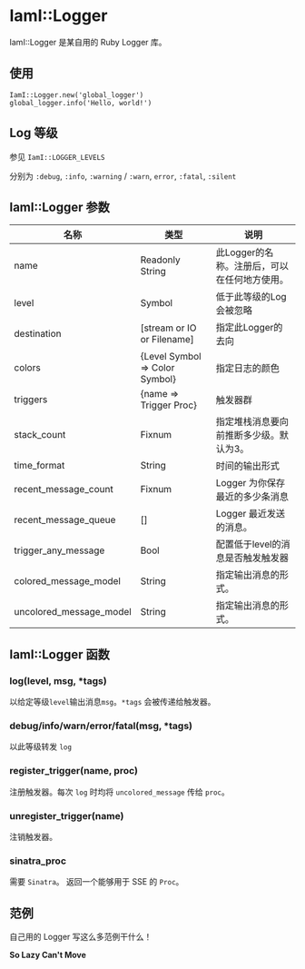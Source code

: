 # IamI::Logger
IamI::Logger 是某自用的 Ruby Logger 库。
## 使用
    IamI::Logger.new('global_logger')
    global_logger.info('Hello, world!')
    
## Log 等级
参见 `IamI::LOGGER_LEVELS`

分别为 `:debug`, `:info`, `:warning` / `:warn`, `error`, `:fatal`, `:silent`
## IamI::Logger 参数
名称|类型|说明
---|---|---
name|Readonly String|此Logger的名称。注册后，可以在任何地方使用。
level|Symbol|低于此等级的Log会被忽略
destination|[stream or IO or Filename]|指定此Logger的去向
colors|{Level Symbol => Color Symbol}|指定日志的颜色
triggers|{name => Trigger Proc}|触发器群
stack_count|Fixnum|指定堆栈消息要向前推断多少级。默认为3。
time_format|String|时间的输出形式
recent_message_count|Fixnum|Logger 为你保存最近的多少条消息
recent_message_queue|[]|Logger 最近发送的消息。
trigger_any_message|Bool|配置低于level的消息是否触发触发器
colored_message_model|String|指定输出消息的形式。
uncolored_message_model|String|指定输出消息的形式。


## IamI::Logger 函数
### log(level, msg, *tags)
以给定等级`level`输出消息`msg`。`*tags` 会被传递给触发器。

### debug/info/warn/error/fatal(msg, *tags)
以此等级转发 `log`

### register_trigger(name, proc)
注册触发器。每次 `log` 时均将 `uncolored_message` 传给 `proc`。

### unregister_trigger(name)
注销触发器。

### sinatra_proc
需要 `Sinatra`。
返回一个能够用于 SSE 的 `Proc`。

## 范例
自己用的 Logger 写这么多范例干什么！

**So Lazy Can't Move**